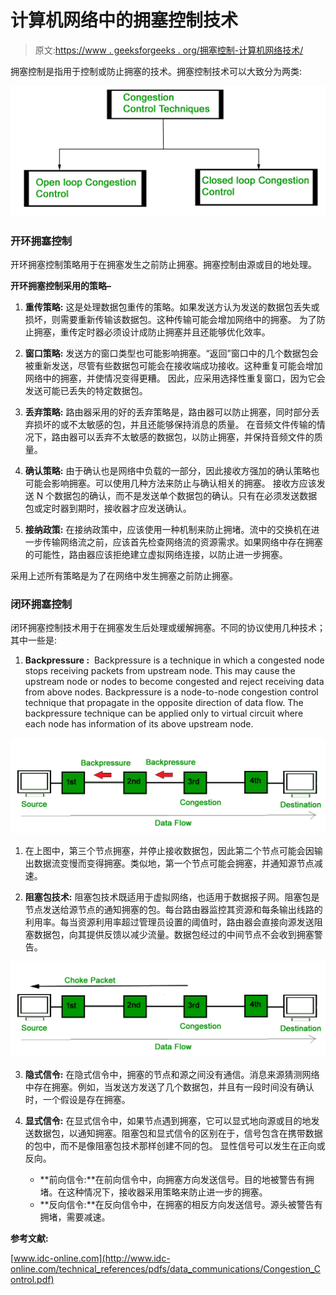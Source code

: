 # 计算机网络中的拥塞控制技术

> 原文:[https://www . geeksforgeeks . org/拥塞控制-计算机网络技术/](https://www.geeksforgeeks.org/congestion-control-techniques-in-computer-networks/)

拥塞控制是指用于控制或防止拥塞的技术。拥塞控制技术可以大致分为两类:

![](img/ba929ce5820f78e7287e22981fc62670.png)

### **开环拥塞控制**

开环拥塞控制策略用于在拥塞发生之前防止拥塞。拥塞控制由源或目的地处理。

**开环拥塞控制采用的策略–**

1.  **重传策略:**
    这是处理数据包重传的策略。如果发送方认为发送的数据包丢失或损坏，则需要重新传输该数据包。这种传输可能会增加网络中的拥塞。
    为了防止拥塞，重传定时器必须设计成防止拥塞并且还能够优化效率。

2.  **窗口策略:**
    发送方的窗口类型也可能影响拥塞。“返回”窗口中的几个数据包会被重新发送，尽管有些数据包可能会在接收端成功接收。这种重复可能会增加网络中的拥塞，并使情况变得更糟。
    因此，应采用选择性重复窗口，因为它会发送可能已丢失的特定数据包。

3.  **丢弃策略:**
    路由器采用的好的丢弃策略是，路由器可以防止拥塞，同时部分丢弃损坏的或不太敏感的包，并且还能够保持消息的质量。
    在音频文件传输的情况下，路由器可以丢弃不太敏感的数据包，以防止拥塞，并保持音频文件的质量。

4.  **确认策略:**
    由于确认也是网络中负载的一部分，因此接收方强加的确认策略也可能会影响拥塞。可以使用几种方法来防止与确认相关的拥塞。
    接收方应该发送 N 个数据包的确认，而不是发送单个数据包的确认。只有在必须发送数据包或定时器到期时，接收器才应发送确认。

5.  **接纳政策:**
    在接纳政策中，应该使用一种机制来防止拥堵。流中的交换机在进一步传输网络流之前，应该首先检查网络流的资源需求。如果网络中存在拥塞的可能性，路由器应该拒绝建立虚拟网络连接，以防止进一步拥塞。

采用上述所有策略是为了在网络中发生拥塞之前防止拥塞。

### **闭环拥塞控制**

闭环拥塞控制技术用于在拥塞发生后处理或缓解拥塞。不同的协议使用几种技术；其中一些是:

1.  **Backpressure :** 
    Backpressure is a technique in which a congested node stops receiving packets from upstream node. This may cause the upstream node or nodes to become congested and reject receiving data from above nodes. Backpressure is a node-to-node congestion control technique that propagate in the opposite direction of data flow. The backpressure technique can be applied only to virtual circuit where each node has information of its above upstream node. 

![Backpressure](img/d9115f40b2ad1b607e5f359e1b9fdc4e.png)

1.  在上图中，第三个节点拥塞，并停止接收数据包，因此第二个节点可能会因输出数据流变慢而变得拥塞。类似地，第一个节点可能会拥塞，并通知源节点减速。

2.  **阻塞包技术:**
    阻塞包技术既适用于虚拟网络，也适用于数据报子网。阻塞包是节点发送给源节点的通知拥塞的包。每台路由器监控其资源和每条输出线路的利用率。每当资源利用率超过管理员设置的阈值时，路由器会直接向源发送阻塞数据包，向其提供反馈以减少流量。数据包经过的中间节点不会收到拥塞警告。

![choke packet](img/72b6350329eb416baf27f39060416728.png)

3.  **隐式信令:**
    在隐式信令中，拥塞的节点和源之间没有通信。消息来源猜测网络中存在拥塞。例如，当发送方发送了几个数据包，并且有一段时间没有确认时，一个假设是存在拥塞。

4.  **显式信令:**
    在显式信令中，如果节点遇到拥塞，它可以显式地向源或目的地发送数据包，以通知拥塞。阻塞包和显式信令的区别在于，信号包含在携带数据的包中，而不是像阻塞包技术那样创建不同的包。
    显性信号可以发生在正向或反向。
    *   **前向信令:**在前向信令中，向拥塞方向发送信号。目的地被警告有拥堵。在这种情况下，接收器采用策略来防止进一步的拥塞。
    *   **反向信令:**在反向信令中，在拥塞的相反方向发送信号。源头被警告有拥堵，需要减速。

**参考文献:**

[www.idc-online.com](http://www.idc-online.com/technical_references/pdfs/data_communications/Congestion_Control.pdf)